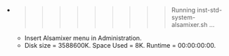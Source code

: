 * >>>>>>>>> Running inst-std-system-alsamixer.sh ...
  * Insert Alsamixer menu in Administration.
  * Disk size = 3588600K. Space Used = 8K. Runtime = 00:00:00:00.
